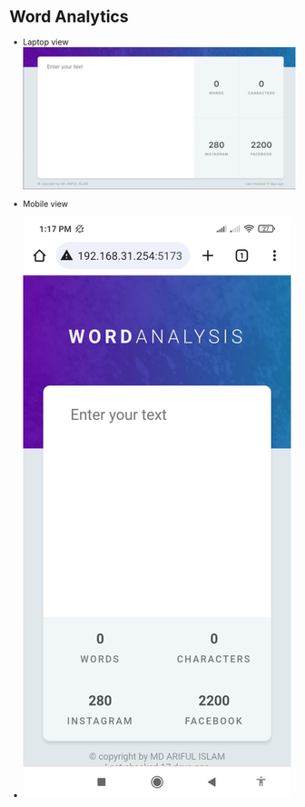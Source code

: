 # Word Analytics

- Laptop view
  ![laptop_view.PNG](laptop_view.PNG)

- Mobile view
- ![mobile_view.jpeg](mobile_view.jpeg)
